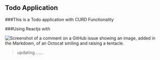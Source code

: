 ## Todo Application 


###This is a Todo application with CURD Functionality

###Using Reactjs with 


![Screenshot of a comment on a GitHub issue showing an image, added in the Markdown, of an Octocat smiling and raising a tentacle.](https://myoctocat.com/assets/images/base-octocat.svg)
>updating.......
